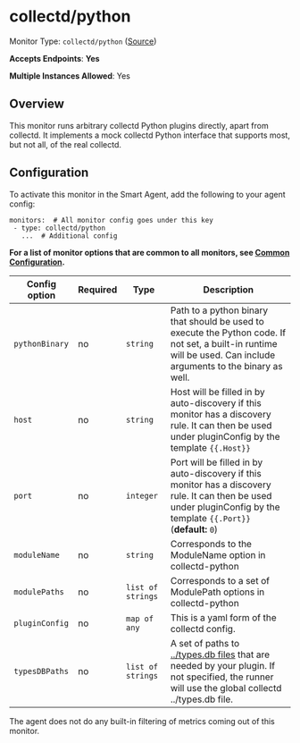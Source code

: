
<!--- Generated by to-integrations-repo script in Smart Agent repo, DO NOT MODIFY HERE --->
<!--- GENERATED BY gomplate from scripts/docs/monitor-page.md.tmpl --->

# collectd/python

Monitor Type: `collectd/python` ([Source](https://github.com/signalfx/signalfx-agent/tree/master/internal/monitors/collectd/python))

**Accepts Endpoints**: **Yes**

**Multiple Instances Allowed**: Yes

## Overview

This monitor runs arbitrary collectd Python
plugins directly, apart from collectd.  It implements a mock collectd Python
interface that supports most, but not all, of the real collectd.


## Configuration

To activate this monitor in the Smart Agent, add the following to your
agent config:

```
monitors:  # All monitor config goes under this key
 - type: collectd/python
   ...  # Additional config
```

**For a list of monitor options that are common to all monitors, see [Common
Configuration](../monitor-config.html#common-configuration).**


| Config option | Required | Type | Description |
| --- | --- | --- | --- |
| `pythonBinary` | no | `string` | Path to a python binary that should be used to execute the Python code. If not set, a built-in runtime will be used.  Can include arguments to the binary as well. |
| `host` | no | `string` | Host will be filled in by auto-discovery if this monitor has a discovery rule.  It can then be used under pluginConfig by the template `{{.Host}}` |
| `port` | no | `integer` | Port will be filled in by auto-discovery if this monitor has a discovery rule.  It can then be used under pluginConfig by the template `{{.Port}}` (**default:** `0`) |
| `moduleName` | no | `string` | Corresponds to the ModuleName option in collectd-python |
| `modulePaths` | no | `list of strings` | Corresponds to a set of ModulePath options in collectd-python |
| `pluginConfig` | no | `map of any` | This is a yaml form of the collectd config. |
| `typesDBPaths` | no | `list of strings` | A set of paths to [../types.db files](https://collectd.org/documentation/manpages/types.db.5.shtml) that are needed by your plugin.  If not specified, the runner will use the global collectd ../types.db file. |



The agent does not do any built-in filtering of metrics coming out of this
monitor.



